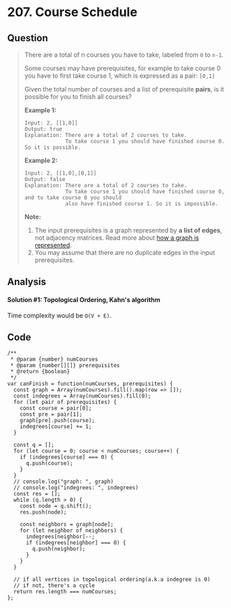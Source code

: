 # 207. Course Schedule

## Question

> There are a total of n courses you have to take, labeled from `0` to `n-1`.
>
> Some courses may have prerequisites, for example to take course 0 you have to first take course 1, which is expressed as a pair: `[0,1]`
>
> Given the total number of courses and a list of prerequisite **pairs**, is it possible for you to finish all courses?
>
> **Example 1:**
>
> ```text
> Input: 2, [[1,0]] 
> Output: true
> Explanation: There are a total of 2 courses to take. 
>              To take course 1 you should have finished course 0. So it is possible.
> ```
>
> **Example 2:**
>
> ```text
> Input: 2, [[1,0],[0,1]]
> Output: false
> Explanation: There are a total of 2 courses to take. 
>              To take course 1 you should have finished course 0, and to take course 0 you should
>              also have finished course 1. So it is impossible.
> ```
>
> **Note:**
>
> 1. The input prerequisites is a graph represented by **a list of edges**, not adjacency matrices. Read more about [how a graph is represented](https://www.khanacademy.org/computing/computer-science/algorithms/graph-representation/a/representing-graphs).
> 2. You may assume that there are no duplicate edges in the input prerequisites.

## Analysis

#### Solution \#1: Topological Ordering, Kahn's algorithm

Time complexity would be `O(V + E)`.

## Code

```text
/**
 * @param {number} numCourses
 * @param {number[][]} prerequisites
 * @return {boolean}
 */
var canFinish = function(numCourses, prerequisites) {
  const graph = Array(numCourses).fill().map(row => []);
  const indegrees = Array(numCourses).fill(0);
  for (let pair of prerequisites) {
    const course = pair[0];
    const pre = pair[1];
    graph[pre].push(course);
    indegrees[course] += 1;
  }
  
  const q = [];
  for (let course = 0; course < numCourses; course++) {
    if (indegrees[course] === 0) {
      q.push(course);
    }
  }
  // console.log("graph: ", graph)
  // console.log("indegrees: ", indegrees)
  const res = [];
  while (q.length > 0) {
    const node = q.shift();
    res.push(node);
    
    const neighbors = graph[node];
    for (let neighbor of neighbors) {
      indegrees[neighbor]--;
      if (indegrees[neighbor] === 0) {
        q.push(neighbor);
      }
    }
  }

  // if all vertices in topological ordering(a.k.a indegree is 0)
  // if not, there's a cycle
  return res.length === numCourses;
};
```

